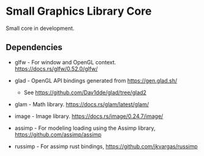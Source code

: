 # Small Graphics Library Core

Small core in development. 


## Dependencies

* glfw - For window and OpenGL context. https://docs.rs/glfw/0.52.0/glfw/


* glad - OpenGL API bindings generated from https://gen.glad.sh/
  
  * See https://github.com/Dav1dde/glad/tree/glad2


* glam - Math library. https://docs.rs/glam/latest/glam/


* image - Image library. https://docs.rs/image/0.24.7/image/


* assimp - For modeling loading using the Assimp library, https://github.com/assimp/assimp


* russimp - For assimp rust bindings, https://github.com/jkvargas/russimp